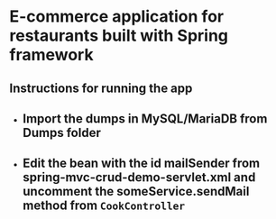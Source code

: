 # E-commerce application for restaurants built with Spring framework
## Instructions for running the app

- Import the dumps in MySQL/MariaDB from Dumps folder
    -


- Edit the bean with the id  **mailSender** from spring-mvc-crud-demo-servlet.xml and uncomment the **someService.sendMail** method from `CookController`
    -